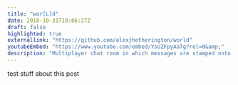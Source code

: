 ```yaml
---
title: "wor[L]d"
date: 2018-10-31T19:06:27Z
draft: false
highlighted: true
externallink: "https://github.com/alexjhetherington/world"
youtubeEmbed: "https://www.youtube.com/embed/YsUZFpyAaTg?rel=0&amp;"
description: "Multiplayer chat room in which messages are stamped onto the world. Powered by SpatialOS."
---
```

test stuff about this post